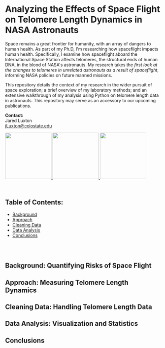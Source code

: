 # Analyzing the Effects of Space Flight on Telomere Length Dynamics in NASA Astronauts
  
Space remains a great frontier for humanity, with an array of dangers to human health. As part of my Ph.D, I'm researching how spaceflight impacts human health. Specifically, I examine how spaceflight aboard the International Space Station affects telomeres, the structural ends of human DNA, in the blood of NASA's astronauts. My research takes the *first look at the changes to telomeres in unrelated astronauts as a result of spaceflight*, informing NASA policies on future manned missions.

This repository details the context of my research in the wider pursuit of space exploration; a brief overview of my laboratory methods; and an extensive walkthrough of my analysis using Python on telomere length data in astronauts. This repository may serve as an accessory to our upcoming publications.

**Contact:**  
Jared Luxton  
jLuxton@colostate.edu

<a href="url">
<img src="https://upload.wikimedia.org/wikipedia/commons/thumb/c/c3/Python-logo-notext.svg/200px-Python-logo-notext.svg.png" height="150"> 
<img src="https://cdn1.medicalnewstoday.com/content/images/articles/319/319971/space-explorer.jpg" height="150">
<img src="https://abm-website-assets.s3.amazonaws.com/rdmag.com/s3fs-public/embedded_image/2017/04/telomere-chromosome-stock.jpg" height="150">
</a>

&nbsp;
&nbsp;   

## Table of Contents:
* [Background](#background:-quantifying-risks-of-space-flight)
* [Approach](#approach:-measuring-telomere-length-dynamics)
* [Cleaning Data](#cleaning-data:-handling-telomere-length-data)
* [Data Analysis](#data-analysis:-visualization-and-statistics)
* [Conclusions](#conclusions)

&nbsp;  
&nbsp;    

## Background: Quantifying Risks of Space Flight
## Approach: Measuring Telomere Length Dynamics
## Cleaning Data: Handling Telomere Length Data
## Data Analysis: Visualization and Statistics
## Conclusions
